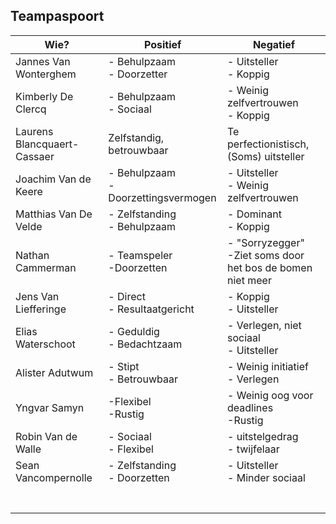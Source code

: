 ## Teampaspoort

| Wie?                        | Positief                                | Negatief                                                     |
| --------------------------- | --------------------------------------- | ------------------------------------------------------------ |
| Jannes Van Wonterghem       | - Behulpzaam<br />- Doorzetter          | - Uitsteller<br />- Koppig                                   |
| Kimberly De Clercq          | - Behulpzaam<br />- Sociaal             | - Weinig zelfvertrouwen<br />- Koppig                        |
| Laurens Blancquaert-Cassaer | Zelfstandig, betrouwbaar                | Te perfectionistisch, (Soms) uitsteller                      |
| Joachim Van de Keere        | - Behulpzaam<br >- Doorzettingsvermogen | - Uitsteller <br > - Weinig zelfvertrouwen                   |
| Matthias Van De Velde       | - Zelfstanding<br>- Behulpzaam          | - Dominant<br>- Koppig                                       |
| Nathan Cammerman            | - Teamspeler<br>-Doorzetten             | - "Sorryzegger"<br>-Ziet soms door het bos de bomen niet meer |
| Jens Van Liefferinge        | - Direct<br>- Resultaatgericht          | - Koppig<br>- Uitsteller                                     |
| Elias Waterschoot           | - Geduldig<br>- Bedachtzaam             | - Verlegen, niet sociaal<br>- Uitsteller                     |
| Alister Adutwum             | - Stipt<br>- Betrouwbaar                | - Weinig initiatief<br> - Verlegen                           |
| Yngvar Samyn                | -Flexibel<br>-Rustig                    | - Weinig oog voor deadlines<br> -Rustig                      |
| Robin Van de Walle          | - Sociaal <br> - Flexibel               | - uitstelgedrag <br> - twijfelaar                            |
| Sean Vancompernolle         | - Zelfstanding <br> - Doorzetten        | - Uitsteller <br> - Minder sociaal                             |
|                             |                                         |                                                              |
|                             |                                         |                                                              |
|                             |                                         |                                                              |
|                             |                                         |                                                              |
|                             |                                         |                                                              |
|                             |                                         |                                                              |
|                             |                                         |                                                              |
